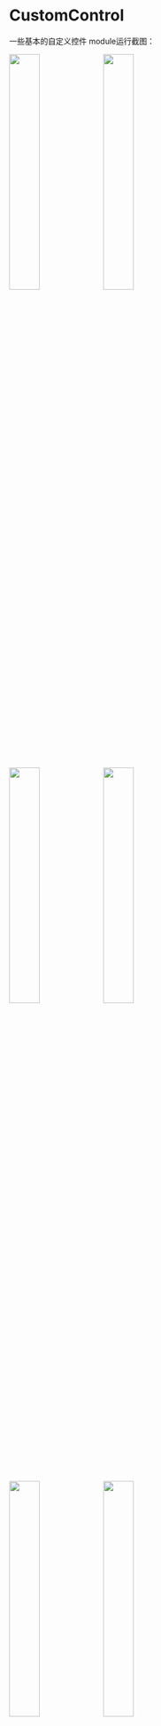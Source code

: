 # CustomControl
一些基本的自定义控件
module运行截图：
<div>
<img src="https://images.cnblogs.com/cnblogs_com/dearnotes/1639494/o_200202081324b.gif" width="33%"/>
<img src="https://images.cnblogs.com/cnblogs_com/dearnotes/1639494/o_200202081346c.gif" width="33%"/>
<img src="https://images.cnblogs.com/cnblogs_com/dearnotes/1639494/o_200202081443%E6%8D%95%E8%8E%B7.PNG" width="33%"/>
<img src="https://images.cnblogs.com/cnblogs_com/dearnotes/1639494/o_200202081355d.gif" width="33%"/> 
<img src="https://images.cnblogs.com/cnblogs_com/dearnotes/1639494/o_2002020813332.PNG" width="33%"/> 
<img src="https://github.com/wind2048/CustomControl/blob/master/image/e.gif?raw=true" width="33%"/>
<img src="https://images.cnblogs.com/cnblogs_com/dearnotes/1639494/o_200202081419f.gif" width="33%"/>
<img src="https://images.cnblogs.com/cnblogs_com/dearnotes/1639494/o_200202081433g.gif" width="33%"/>
</div>

